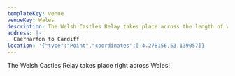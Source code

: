 ```yaml
---
templateKey: venue
venueKey: Wales
description: The Welsh Castles Relay takes place across the length of Wales
address: |-
  Caernarfon to Cardiff
location: '{"type":"Point","coordinates":[-4.278156,53.139057]}'
---
```

The Welsh Castles Relay takes place right across Wales!
